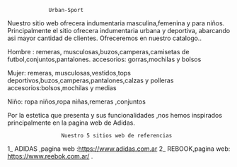                  Urban-Sport
Nuestro sitio web  ofrecera indumentaria masculina,femenina y para niños.
Principalmente  el sitio  ofrecera indumentaria urbana y deportiva, abarcando asi mayor cantidad de clientes.
Ofreceremos en nuestro catalogo..

Hombre : remeras, musculosas,buzos,camperas,camisetas de futbol,conjuntos,pantalones.
accesorios: gorras,mochilas y bolsos

Mujer: remeras, musculosas,vestidos,tops deportivos,buzos,camperas,pantalones,calzas y polleras
accesorios:bolsos,mochilas y medias

Niño: ropa niños,ropa niñas,remeras ,conjuntos

Por la estetica que presenta y sus funcionalidades ,nos hemos inspirados principalmente  en la pagina web de Adidas.

                     Nuestro 5 sitios web de referencias
                    
1_  ADIDAS ,pagina web :https://www.adidas.com.ar
2_ REBOOK,pagina web: https://www.reebok.com.ar/
.
